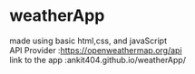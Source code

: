 # weatherApp
made using basic html,css, and javaScript <br>
API Provider :https://openweathermap.org/api<br>
link to the app :ankit404.github.io/weatherApp/
